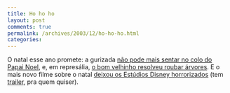 ```yaml
---
title: Ho ho ho
layout: post
comments: true
permalink: /archives/2003/12/ho-ho-ho.html
categories:
---
```

O natal esse ano promete: a gurizada <a href="http://ultimosegundo.ig.com.br/useg/mundo/artigo/0,,1434004,00.html" >não pode mais sentar no colo do Papai Noel</a>, e, em represália, <a href="http://ultimosegundo.ig.com.br/useg/mundo/artigo/0,,1424977,00.html" >o bom velhinho resolveu roubar árvores</a>. E o mais novo filme sobre o natal <a href="http://ultimosegundo.ig.com.br/useg/cultura/artigo/0,,1422538,00.html" >deixou os Estúdios Disney horrorizados</a> (tem <a href="http://ultimosegundo.ig.com.br/useg/cultura/artigo/0,,1382299,00.html" >trailer</a>, pra quem quiser).